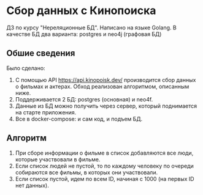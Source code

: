 # Сбор данных с Кинопоиска
ДЗ по курсу "Нереляционные БД". Написано на языке Golang.
В качестве БД два варианта: postgres и neo4j (графовая БД)

## Обшие сведения
Было сделано:
1. С помощью API https://api.kinopoisk.dev/ производится сбор данных о фильмах и актерах. Обход реализован алгоритмом, описанным ниже.
2. Поддерживается 2 БД: postgres (основная) и neo4f.
3. Данные из БД можно получить через сервер, который поднимается на старте приложения.
4. Все в docker-compose: и сам код, и подъем БД.

## Алгоритм
1. При сборе информации о фильме в список добавляются все люди, которые участвовали в фильме.
2. Если список людей не пустой, то по каждому человеку по очереди собираются все фильмы, в которых они участвовали.
3. Если список пустой, идем по всем ID, начиная с 1000 (на первых ID нет данных).
